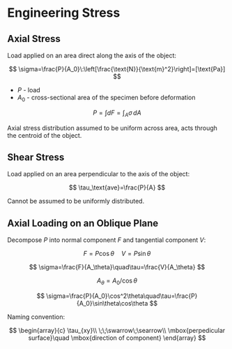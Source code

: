 # Engineering Stress

## Axial Stress

Load applied on an area direct along the axis of the object:

$$
\sigma=\frac{P}{A_0}\:\left[\frac{\text{N}}{\text{m}^2}\right]=[\text{Pa}]
$$

- $P$ - load
- $A_0$ - cross-sectional area of the specimen before deformation

$$
P=\int dF=\int_A\sigma\,dA
$$

Axial stress distribution assumed to be uniform across area, acts through the centroid of the object.

## Shear Stress

Load applied on an area perpendicular to the axis of the object:

$$
\tau_\text{ave}=\frac{P}{A}
$$

Cannot be assumed to be uniformly distributed.

## Axial Loading on an Oblique Plane

Decompose $P$ into normal component $F$ and tangential component $V$:

$$
F=P\cos\theta\quad V=P\sin\theta
$$

$$
\sigma=\frac{F}{A_\theta}\quad\tau=\frac{V}{A_\theta}
$$

$$
A_\theta=A_0/\cos\theta
$$

$$
\sigma=\frac{P}{A_0}\cos^2\theta\quad\tau=\frac{P}{A_0}\sin\theta\cos\theta
$$

Naming convention:

$$
\begin{array}{c}
\tau_{xy}\\
\;\;\swarrow\;\searrow\\
\mbox{perpedicular surface}\quad \mbox{direction of component}
\end{array}
$$
